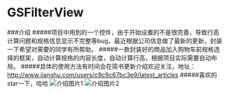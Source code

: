 # GSFilterView
###介绍
#####项目中用到的一个控件，由于开始设置的不是很完善，导致行高计算问题和规格信息显示不完整等bug，最近根据公司信息做了最新的更新，封装一下希望对需要的同学有所帮助。
#####一款封装好的商品加入购物车前规格选择的框架，自动计算规格的内容长度，自动计算行高，根据项目实际需要自动布局。
#####具体的使用方法有时间会在简书更新介绍欢迎关注，地址：http://www.jianshu.com/users/c9c9c67bc3e9/latest_articles
#####喜欢的star一下，哈哈
 ![介绍图片1](https://github.com/zhangguosen3033/GSFilterView/blob/master/介绍图1.gif)
 ![介绍图片2](https://github.com/zhangguosen3033/GSFilterView/blob/master/介绍图2.gif)
